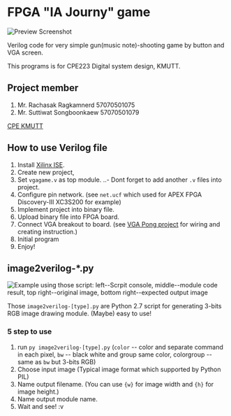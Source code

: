 # FPGA "IA Journy" game
![Preview Screenshot](https://raw.githubusercontent.com/itpcc/FPGA-IA-Journy-game/master/V_Full.gif)

Verilog code for very simple gun(music note)-shooting game by button and VGA screen.

This programs is for CPE223 Digital system design, KMUTT.

## Project member

1. Mr. Rachasak Ragkamnerd 57070501075
2. Mr. Suttiwat Songboonkaew 57070501079

[CPE KMUTT](http://cpe.kmutt.ac.th)

## How to use Verilog file

1. Install [Xilinx ISE](http://www.xilinx.com/support/download/index.html/content/xilinx/en/downloadNav/design-tools.html).
2. Create new project,
3. Set `vgagame.v` as top module.
..- Dont forget to add another `.v` files into project.
4. Configure pin network. (see `net.ucf` which used for APEX FPGA Discovery-III XC3S200 for example)
5. Implement project into binary file.
6. Upload binary file into FPGA board.
7. Connect VGA breakout to board. (see [VGA Pong project](http://www.fpga4fun.com/PongGame.html) for wiring and creating instruction.)
8. Initial program
9. Enjoy!

## image2verilog-*.py

![Example using those script: left--Scrpit console, middle--module code result, top right--original image, bottom right--expected output image](https://raw.githubusercontent.com/itpcc/FPGA-IA-Journy-game/master/image2verilog-example.png "Example screenshot using those script")

Those `image2verilog-[type].py`	are Python 2.7 script for generating 3-bits RGB image drawing module. (Maybe) easy to use!

### 5 step to use

1. run `py image2verilog-[type].py` (`color` -- color and separate command in each pixel, `bw` -- black white and group same color, colorgroup -- same as `bw` but 3-bits RGB)
2. Choose input image (Typical image format which supported by Python PIL)
3. Name output filename. (You can use `{w}` for image width and `{h}` for image height.)
4. Name output module name.
5. Wait and see! :v
